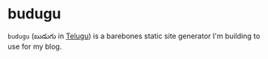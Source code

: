 # budugu
`budugu` (బుడుగు in [Telugu](https://en.wikipedia.org/wiki/Telugu_language)) is a barebones static site generator I'm building to use for my blog.
